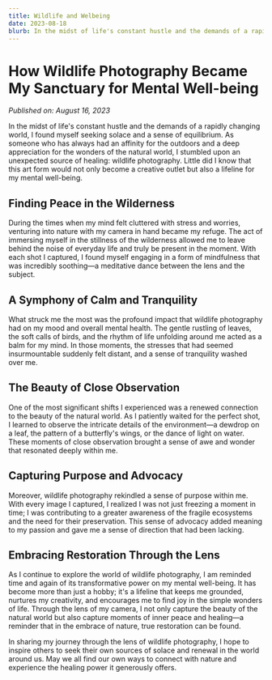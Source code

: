 ```yaml
---
title: Wildlife and Welbeing
date: 2023-08-18
blurb: In the midst of life's constant hustle and the demands of a rapidly changing world, I found myself seeking solace and a sense of equilibrium. Little did I know that this art form would not only become a creative outlet but also a lifeline for my mental well-being.
---
```


# How Wildlife Photography Became My Sanctuary for Mental Well-being

_Published on: August 16, 2023_

In the midst of life's constant hustle and the demands of a rapidly changing world, I found myself seeking solace and a sense of equilibrium. As someone who has always had an affinity for the outdoors and a deep appreciation for the wonders of the natural world, I stumbled upon an unexpected source of healing: wildlife photography. Little did I know that this art form would not only become a creative outlet but also a lifeline for my mental well-being.

## Finding Peace in the Wilderness

During the times when my mind felt cluttered with stress and worries, venturing into nature with my camera in hand became my refuge. The act of immersing myself in the stillness of the wilderness allowed me to leave behind the noise of everyday life and truly be present in the moment. With each shot I captured, I found myself engaging in a form of mindfulness that was incredibly soothing—a meditative dance between the lens and the subject.

## A Symphony of Calm and Tranquility

What struck me the most was the profound impact that wildlife photography had on my mood and overall mental health. The gentle rustling of leaves, the soft calls of birds, and the rhythm of life unfolding around me acted as a balm for my mind. In those moments, the stresses that had seemed insurmountable suddenly felt distant, and a sense of tranquility washed over me.

## The Beauty of Close Observation

One of the most significant shifts I experienced was a renewed connection to the beauty of the natural world. As I patiently waited for the perfect shot, I learned to observe the intricate details of the environment—a dewdrop on a leaf, the pattern of a butterfly's wings, or the dance of light on water. These moments of close observation brought a sense of awe and wonder that resonated deeply within me.

## Capturing Purpose and Advocacy

Moreover, wildlife photography rekindled a sense of purpose within me. With every image I captured, I realized I was not just freezing a moment in time; I was contributing to a greater awareness of the fragile ecosystems and the need for their preservation. This sense of advocacy added meaning to my passion and gave me a sense of direction that had been lacking.

## Embracing Restoration Through the Lens

As I continue to explore the world of wildlife photography, I am reminded time and again of its transformative power on my mental well-being. It has become more than just a hobby; it's a lifeline that keeps me grounded, nurtures my creativity, and encourages me to find joy in the simple wonders of life. Through the lens of my camera, I not only capture the beauty of the natural world but also capture moments of inner peace and healing—a reminder that in the embrace of nature, true restoration can be found.

In sharing my journey through the lens of wildlife photography, I hope to inspire others to seek their own sources of solace and renewal in the world around us. May we all find our own ways to connect with nature and experience the healing power it generously offers.
